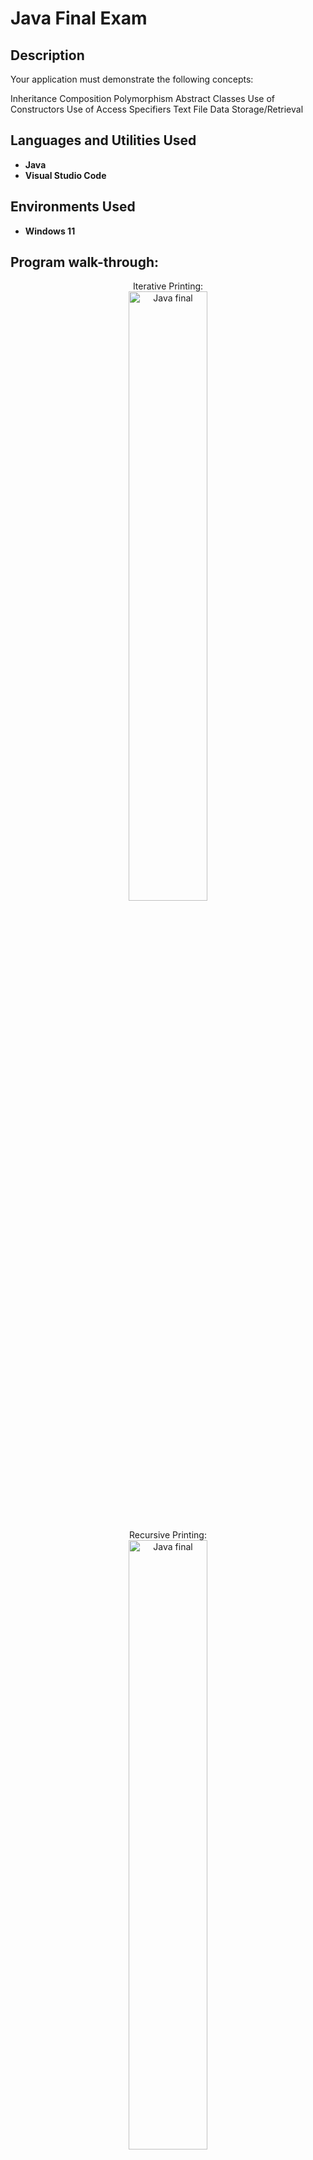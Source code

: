 <h1>Java Final Exam</h1>


<h2>Description</h2>
Your application must demonstrate the following concepts:

Inheritance
Composition
Polymorphism
Abstract Classes
Use of Constructors
Use of Access Specifiers
Text File Data Storage/Retrieval
<br />


<h2>Languages and Utilities Used</h2>

- <b>Java</b> 
- <b>Visual Studio Code</b>

<h2>Environments Used </h2>

- <b>Windows 11</b>

<h2>Program walk-through:</h2>

<p align="center">
Iterative Printing: <br/>
<img src="https://i.imgur.com/ifNXIjp.png" height="50%" width="50%" alt="Java final"/>
<br />
<br />

<p align="center">
Recursive Printing: <br/>
<img src="https://i.imgur.com/tETw5Xm.png" height="50%" width="50%" alt="Java final"/>
<br />
<br />


<!--
 ```diff
- text in red
+ text in green
! text in orange
# text in gray
@@ text in purple (and bold)@@
```
--!>
